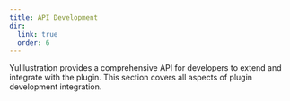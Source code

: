 ```yaml
---
title: API Development
dir:
  link: true
  order: 6
---
```


YuIllustration provides a comprehensive API for developers to extend and integrate with the plugin. This section covers all aspects of plugin development integration.

<div class="catalog-display-container">
  <Catalog base="/plugins/yuseries/YuIllustration/api/"/>
</div>